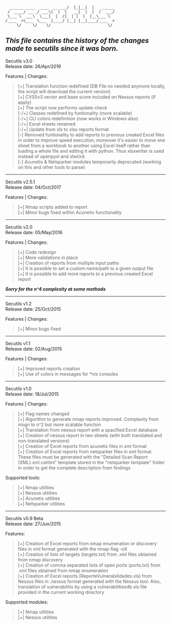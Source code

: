 ```                             __  .__.__          
  ______ ____  ____  __ ___/  |_|__|  |   ______
 /  ____/ __ _/ ___\|  |  \   __|  |  |  /  ___/
 \___ \  ___\  \___|  |  /|  | |  |  |__\___ \ 
/____  >\___  \___  |____/ |__| |__|____/____  >
     \/     \/    \/                         \/ 
```
***This file contains the history of the changes made to secutils since it was born.***
---
Secutils v3.0  
Release date: 26/Apr/2019  

Features | Changes:  
>[+] Translation function redefined (DB File no needed anymore locally, the script will download the current version)  
>[+] CVSSv3 vector and base score included on Nessus reports (if apply)  
>[+] The script now performs update check  
>[-/+] Classes redefined by funtionality (more scalable)  
>[-/+] CLI colors redefinition (now works in Windows also)  
>[-/+] Excel sheets renamed  
>[-/+] Update from xls to xlsx reports format  
>[-] Removed funtionality to add reports to previous created Excel files in order to improve speed execution; moreover it's easier to move one sheet from a workbook to another using Excel itself rather than loading a whole file and editing it with python. Thus xlsxwriter is used instead of openpyxl and xlwt/rd.  
>[-] Acunetix & Netsparker modules temporarily deprecated (working on this and other tools to parse)  

---
Secutils v2.5.1  
Release date: 04/Oct/2017  

Features | Changes:  
>[+] Nmap scripts added to report  
>[+] Minor bugs fixed within Acunetix functionality  

---
Secutils v2.0  
Release date: 05/May/2016  

Features | Changes:  
>[+] Code redesign  
>[+] More validations in place  
>[+] Creation of reports from multiple input paths  
>[+] It is possible to set a custom name/path to a given output file  
>[+] It is possible to add more reports to a previous created Excel report  

***Sorry for the n^4 complexity at some methods***  

---
Secutils v1.2  
Release date: 25/Oct/2015  

Features | Changes:  
>[+] Minor bugs fixed

---
Secutils v1.1  
Release date: 02/Aug/2015  

Features | Changes:  
>[+] Improved reports creation  
>[+] Use of colors in messages for \*nix consoles  

---
Secutils v1.0  
Release date: 18/Jul/2015  

Features | Changes:  
>[+] Flag names changed  
>[+] Algorithm to generate nmap reports improved. Complexity from nlogn to n^2 but more scalable function  
>[+] Translation from nessus report with a spacified Excel database  
>[+] Creation of nessus report in two sheets (with both translated and non-translated versions)  
>[+] Creation of Excel reports from acunetix files in xml format  
>[+] Creation of Excel reports from netsparker files in xml format. These files must be generated with the "Detailed Scan Report (XML).xml.cshtml" template stored in the "netsparker template" folder in order to get the complete description from findings  

Supported tools:  
>[+] Nmap utilities  
>[+] Nessus utilities  
>[+] Acunetix utilities  
>[+] Netsparker utilities  

---
Secutils v0.9 Beta  
Release date: 27/Jun/2015  

Features:  
>[+] Creation of Excel reports from nmap enumeration or discovery files in xml format generated with the nmap flag -oX  
>[+] Creation of lists of targets (targets.txt) from .xml files obtained from nmap discovery  
>[+] Creation of comma separated lists of open ports (ports.txt) from .xml files obtained from nmap enumeration  
>[+] Creation of Excel reports (ReporteVulnerabilidades.xls) from Nessus files in .nessus format generated with the Nessus tool. Also, translation of vulnerabilitis by using a vulnerabilitiesdb.xls file provided in the current working directory  

Supported modules:  
>[+] Nmap utilities  
>[+] Nessus utilities  
